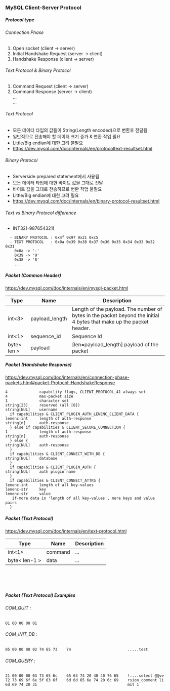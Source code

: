 ### MySQL Client-Server Protocol

##### Protocol type
###### Connection Phase
1. Open socket (client -> server)
2. Initial Handshake Request (server -> client)
3. Handshake Response (client -> server)

###### Text Protocol & Binary Protocol
1. Command Request (client -> server)
2. Command Response (server -> client)<br>
   ...<br>
   ...

###### Text Protocol
- 모든 데이터 타입의 값들이 String(Length encoded)으로 변환후 전달됨
- 일반적으로 전송해야 할 데이터 크기 증가 & 변환 작업 필요
- Little/Big endian에 대한 고려 불필요
- https://dev.mysql.com/doc/internals/en/protocoltext-resultset.html

###### Binary Protocol
- Serverside prepared statement에서 사용됨
- 모든 데이터 타입에 대한 바이트 값을 그대로 전달
- 바이트 값을 그대로 전송하므로 변환 작업 불필요
- Little/Big endian에 대한 고려 필요
- https://dev.mysql.com/doc/internals/en/binary-protocol-resultset.html

###### Text vs Binary Protocol difference
- INT32(-987654321)
```
  - BINARY PROTOCOL : 0x4f 0x97 0x21 0xc5
  - TEXT PROTOCOL   : 0x0a 0x39 0x38 0x37 0x36 0x35 0x34 0x33 0x32 0x31
    0x0a -> '-'
    0x39 -> '9'
    0x38 -> '8'
    ...
```

##### Packet (Common Header)
https://dev.mysql.com/doc/internals/en/mysql-packet.html

| Type | Name | Description |
|------|------|-------------|
|int<3>|payload_length|Length of the payload. The number of bytes in the packet beyond the initial 4 bytes that make up the packet header.|
|int<1>|sequence_id|Sequence Id|
|byte< len >|payload|[len=payload_length] payload of the packet|

##### Packet (Handshake Response)
https://dev.mysql.com/doc/internals/en/connection-phase-packets.html#packet-Protocol::HandshakeResponse

```
4              capability flags, CLIENT_PROTOCOL_41 always set
4              max-packet size
1              character set
string[23]     reserved (all [0])
string[NUL]    username
  if capabilities & CLIENT_PLUGIN_AUTH_LENENC_CLIENT_DATA {
lenenc-int     length of auth-response
string[n]      auth-response
  } else if capabilities & CLIENT_SECURE_CONNECTION {
1              length of auth-response
string[n]      auth-response
  } else {
string[NUL]    auth-response
  }
  if capabilities & CLIENT_CONNECT_WITH_DB {
string[NUL]    database
  }
  if capabilities & CLIENT_PLUGIN_AUTH {
string[NUL]    auth plugin name
  }
  if capabilities & CLIENT_CONNECT_ATTRS {
lenenc-int     length of all key-values
lenenc-str     key
lenenc-str     value
   if-more data in 'length of all key-values', more keys and value pairs
  }
```

##### Packet (Text Protocol)
https://dev.mysql.com/doc/internals/en/text-protocol.html

|Type | Name | Description |
|-----|------|-------------|
|int<1>|command| ... |
|byte< len-1 >|data| ... |



<br><br><br>
##### Packet (Text Protocol) Examples

###### COM_QUIT    :
```
01 00 00 00 01
```

###### COM_INIT_DB :
```
05 00 00 00 02 74 65 73    74                         .....test
```

###### COM_QUERY :
```
21 00 00 00 03 73 65 6c    65 63 74 20 40 40 76 65    !....select @@ve
72 73 69 6f 6e 5f 63 6f    6d 6d 65 6e 74 20 6c 69    rsion_comment li
6d 69 74 20 31                                        mit 1
